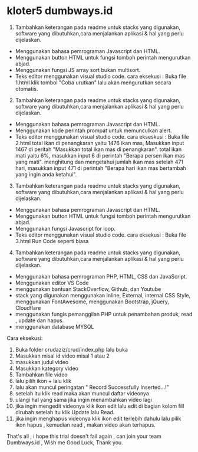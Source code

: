 # kloter5 dumbways.id 



1. Tambahkan keterangan pada readme untuk stacks yang digunakan, software yang dibutuhkan,cara menjalankan aplikasi & hal yang perlu dijelaskan.
- Menggunakan bahasa pemrograman Javascript dan HTML.
- Menggunakan button HTML untuk fungsi tomboh perintah mengurutkan abjad.
- Menggunakan fungsi JS array sort bukan multisort.
- Teks editor menggunakan visual studio code.
cara eksekusi :
Buka file 1.html
klik tombol "Coba urutkan" lalu akan mengurutkan secara otomatis.


2. Tambahkan keterangan pada readme untuk stacks yang digunakan, software yang dibutuhkan,cara menjalankan aplikasi & hal yang perlu dijelaskan.
- Menggunakan bahasa pemrograman Javascript dan HTML.
- Menggunakan kode perintah prompat untuk memunculkan alert.
- Teks editor menggunakan visual studio code.
cara ekseskusi :
Buka file 2.html 
total ikan di penangkaran yaitu 1476 ikan mas, Masukkan input 1467 di peritah "Masukkan total ikan mas di penangkaran".
total ikan mati yaitu 6%, masukkan input 6 di perintah "Berapa persen ikan mas yang mati".
menghitung dan mengetahui jumlah ikan mas setelah 471 hari, masukkan input 471 di perintah "Berapa hari ikan mas bertambah yang ingin anda ketahui".


3. Tambahkan keterangan pada readme untuk stacks yang digunakan, software yang dibutuhkan,cara menjalankan aplikasi & hal yang perlu dijelaskan.
- Menggunakan bahasa pemrograman Javascript dan HTML.
- Menggunakan button HTML untuk fungsi tomboh perintah mengurutkan abjad.
- Menggunakan fungsi Javascript for loop.
- Teks editor menggunakan visual studio code.
cara eksekusi :
Buka file 3.html
Run Code seperti biasa


4. Tambahkan keterangan pada readme untuk stacks yang digunakan, software yang dibutuhkan,cara menjalankan aplikasi & hal yang perlu dijelaskan.
- Menggunakan bahasa pemrograman PHP, HTML, CSS dan JavaScript.
- Menggunakan editor VS Code
- menggunakan bantuan StackOverflow, Github, dan Youtube
- stack yang digunakan menggunakan Inline, External, internal CSS Style, menggunakan FontAwesome, menggunakan Bootstrap, jQuery, Cloudflare
- menggunakan fungis pemanggilan PHP untuk penambahan produk, read , update dan hapus.
- menggunakan database MYSQL

Cara eksekusi: 
1. Buka folder crudaziz/crud/index.php lalu buka
2. Masukkan misal id video misal 1 atau 2
3. masukkan judul video
4. Masukkan kategory video
5. Tambahkan file video
6. lalu pilih ikon + lalu klik 
7. lalu akan muncul peringatan " Record Successfully Inserted...!"
8. setelah itu klik read maka akan muncul daftar videonya
9. ulangi hal yang sama jika ingin menambahkan video lagi
10. jika ingin mengedit videonya klik ikon edit lalu edit di bagian kolom fill dirubah setelah itu klik Update lalu Read.
11. jika ingin menghapus videonya klik ikon edit terlebih dahulu lalu pilik ikon hapus , kemudian read , makan video akan terhapus.




That's all , i hope this trial doesn't fail again , can join your team Dumbways.id , Wish me Good Luck, Thank you.
